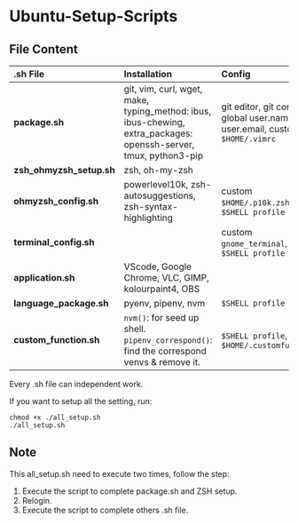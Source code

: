 # Ubuntu-Setup-Scripts

## File Content

| .sh File                 | Installation                                                                                                       | Config                                                 | $Shell |
| :----------------------- | :----------------------------------------------------------------------------------------------------------------- | :----------------------------------------------------- | ------ |
| **package.sh**           | git, vim, curl, wget, make, typing_method: ibus, ibus-chewing, extra_packages: openssh-server, tmux, python3-pip | git editor, git config --global user.name & user.email, custom `$HOME/.vimrc` | `bash` |
| **zsh_ohmyzsh_setup.sh** | zsh, oh-my-zsh                                                                                                     |                                                        | `bash` |
| **ohmyzsh_config.sh**    | powerlevel10k, zsh-autosuggestions, zsh-syntax-highlighting                                                        | custom `$HOME/.p10k.zsh`, `$SHELL profile`                   | `zsh`  |
| **terminal_config.sh**   |                                                                                                                    | custom `gnome_terminal`, `$SHELL profile`              | `bash` |
| **application.sh**       | VScode, Google Chrome, VLC, GIMP, kolourpaint4, OBS                                                                |                                                        | `bash` |
| **language_package.sh**       | pyenv, pipenv, nvm                                                                                                              | `$SHELL profile`                                       | `bash` |
| **custom_function.sh**       | `nvm()`: for seed up shell. `pipenv_correspond()`: find the correspond venvs & remove                                                                                            it.                   | `$SHELL profile`, `$HOME/.customfunction`                                       | `bash` |

Every .sh file can independent work.

If you want to setup all the setting, run:

```shell
chmod +x ./all_setup.sh
./all_setup.sh
```

## Note

This all_setup.sh need to execute two times, follow the step:

1. Execute the script to complete package.sh and ZSH setup.
2. Relogin.
3. Execute the script to complete others .sh file.
